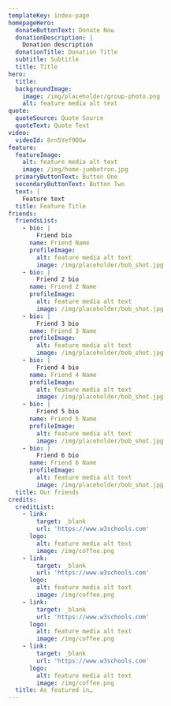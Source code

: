```yaml
---
templateKey: index-page
homepageHero:
  donateButtonText: Donate Now
  donationDescription: |
    Donation description
  donationTitle: Donation Title
  subtitle: Subtitle
  title: Title
hero:
  title: 
  backgroundImage:
    image: /img/placeholder/group-photo.png
    alt: feature media alt text
quote:
  quoteSource: Quote Source
  quoteText: Quote Text
video:
  videoId: 8rn5Yef9OGw
feature:
  featureImage:
    alt: feature media alt text
    image: /img/home-jumbotron.jpg
  primaryButtonText: Button One
  secondaryButtonText: Button Two
  text: |
    Feature text
  title: Feature Title
friends:
  friendsList:
    - bio: |
        Friend bio
      name: Friend Name
      profileImage:
        alt: feature media alt text
        image: /img/placeholder/bob_shot.jpg
    - bio: |
        Friend 2 bio
      name: Friend 2 Name
      profileImage:
        alt: feature media alt text
        image: /img/placeholder/bob_shot.jpg
    - bio: |
        Friend 3 bio
      name: Friend 3 Name
      profileImage:
        alt: feature media alt text
        image: /img/placeholder/bob_shot.jpg
    - bio: |
        Friend 4 bio
      name: Friend 4 Name
      profileImage:
        alt: feature media alt text
        image: /img/placeholder/bob_shot.jpg
    - bio: |
        Friend 5 bio
      name: Friend 5 Name
      profileImage:
        alt: feature media alt text
        image: /img/placeholder/bob_shot.jpg
    - bio: |
        Friend 6 bio
      name: Friend 6 Name
      profileImage:
        alt: feature media alt text
        image: /img/placeholder/bob_shot.jpg
  title: Our friends
credits:
  creditList:
    - link:
        target: _blank
        url: 'https://www.w3schools.com'
      logo:
        alt: feature media alt text
        image: /img/coffee.png
    - link:
        target: _blank
        url: 'https://www.w3schools.com'
      logo:
        alt: feature media alt text
        image: /img/coffee.png
    - link:
        target: _blank
        url: 'https://www.w3schools.com'
      logo:
        alt: feature media alt text
        image: /img/coffee.png
    - link:
        target: _blank
        url: 'https://www.w3schools.com'
      logo:
        alt: feature media alt text
        image: /img/coffee.png
  title: As featured in…
---
```


